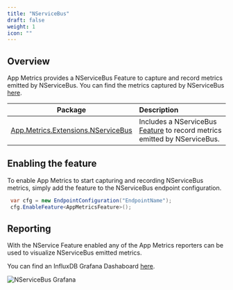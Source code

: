 ```yaml
---
title: "NServiceBus"
draft: false
weight: 1
icon: ""
---
```


## Overview

App Metrics provides a NServiceBus Feature to capture and record metrics emitted by NServiceBus. You can find the metrics captured by NServiceBus [here](https://docs.particular.net/monitoring/metrics/definitions).

|Package|Description|
|------|:--------|
|[App.Metrics.Extensions.NServiceBus](https://www.nuget.org/packages/App.Metrics.Extensions.NServiceBus/)|Includes a NServiceBus [Feature](https://docs.particular.net/nservicebus/pipeline/features) to record metrics emitted by NServiceBus.|

## Enabling the feature

To enable App Metrics to start capturing and recording NServiceBus metrics, simply add the feature to the NServiceBus endpoint configuration.

```csharp
 var cfg = new EndpointConfiguration("EndpointName");
 cfg.EnableFeature<AppMetricsFeature>();
```

## Reporting

With the NService Feature enabled any of the App Metrics reporters can be used to visualize NServiceBus emitted metrics.

You can find an InfluxDB Grafana Dashaboard [here](https://grafana.com/grafana/dashboards/12471).

![NServiceBus Grafana](./images/nservicebus_grafana.png)